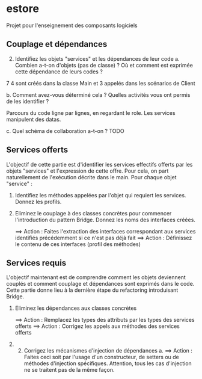 # estore

Projet pour l'enseignement des composants logiciels

## Couplage et dépendances

2. Identifiez les objets "services" et les dépendances de leur code
   a. Combien a-t-on d'objets (pas de classe) ? Où et comment est exprimée
   cette dépendance de leurs codes ?

7
4 sont créés dans la classe Main
et 3 appelés dans les scénarios de Client

   b. Comment avez-vous déterminé cela ? Quelles activités vous ont permis
   de les identifier ?

Parcours du code ligne par lignes, en regardant le role. Les services manipulent des datas. 

   c. Quel schéma de collaboration a-t-on ?
   TODO

## Services offerts

L'objectif de cette partie est d'identifier les services effectifs offerts par les objets
"services" et l'expression de cette offre. Pour cela, on part naturellement de
l'exécution décrite dans le main. Pour chaque objet "service" :
1. Identifiez les méthodes appelées par l'objet qui requiert les services. Donnez
   les profils.
2. Eliminez le couplage à des classes concrètes pour commencer l'introduction du
   pattern Bridge. Donnez les noms des interfaces créées.

   ==> Action : Faites l'extraction des interfaces correspondant aux services
   identifiés précédemment si ce n'est pas déjà fait
   ==> Action : Définissez le contenu de ces interfaces (profil des méthodes)

## Services requis

   L'objectif maintenant est de comprendre comment les objets deviennent couplés et
   comment couplage et dépendances sont exprimés dans le code. Cette partie donne
   lieu à la dernière étape du refactoring introduisant Bridge.
1. Eliminez les dépendances aux classes concrètes

   ==> Action : Remplacez les types des attributs par les types des services offerts
   ==> Action : Corrigez les appels aux méthodes des services offerts
2. 2. Corrigez les mécanismes d'injection de dépendances
      a. ==> Action : Faites ceci soit par l'usage d'un constructeur, de setters ou
      de méthodes d'injection spécifiques. Attention, tous les cas d'injection
      ne se traitent pas de la même façon.